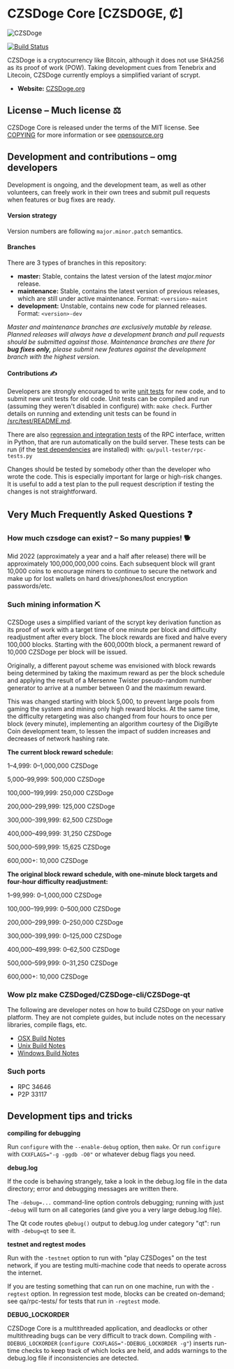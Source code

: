 # CZSDoge Core [CZSDOGE, Ȼ]

![CZSDoge](https://CZSDoge.org/img/logos/CZSDoge/logo/czsdoge_coin256.png)

[![Build Status](https://travis-ci.com/CZSDoge/CZSDoge.svg?branch=master)](https://travis-ci.com/CZSDoge/CZSDoge)

CZSDoge is a cryptocurrency like Bitcoin, although it does not use SHA256 as
its proof of work (POW). Taking development cues from Tenebrix and Litecoin,
CZSDoge currently employs a simplified variant of scrypt.
- **Website:** [CZSDoge.org](https://CZSDoge.org)

## License – Much license ⚖️
CZSDoge Core is released under the terms of the MIT license. See
[COPYING](COPYING) for more information or see
[opensource.org](https://opensource.org/licenses/MIT)

## Development and contributions – omg developers
Development is ongoing, and the development team, as well as other volunteers,
can freely work in their own trees and submit pull requests when features or
bug fixes are ready.

#### Version strategy
Version numbers are following ```major.minor.patch``` semantics.

#### Branches
There are 3 types of branches in this repository:

- **master:** Stable, contains the latest version of the latest *major.minor* release.
- **maintenance:** Stable, contains the latest version of previous releases, which are still under active maintenance. Format: ```<version>-maint```
- **development:** Unstable, contains new code for planned releases. Format: ```<version>-dev```

*Master and maintenance branches are exclusively mutable by release. Planned*
*releases will always have a development branch and pull requests should be*
*submitted against those. Maintenance branches are there for **bug fixes only,***
*please submit new features against the development branch with the highest version.*

#### Contributions ✍️

Developers are strongly encouraged to write [unit tests](src/test/README.md) for new code, and to
submit new unit tests for old code. Unit tests can be compiled and run
(assuming they weren't disabled in configure) with: `make check`. Further details on running
and extending unit tests can be found in [/src/test/README.md](/src/test/README.md).

There are also [regression and integration tests](/qa) of the RPC interface, written
in Python, that are run automatically on the build server.
These tests can be run (if the [test dependencies](/qa) are installed) with: `qa/pull-tester/rpc-tests.py`

Changes should be tested by somebody other than the developer who wrote the
code. This is especially important for large or high-risk changes. It is useful
to add a test plan to the pull request description if testing the changes is
not straightforward.

## Very Much Frequently Asked Questions ❓

### How much czsdoge can exist? – So many puppies! 🐕
Mid 2022 (approximately a year and a half after release) there will be
approximately 100,000,000,000 coins.
Each subsequent block will grant 10,000 coins to encourage miners to continue to
secure the network and make up for lost wallets on hard drives/phones/lost
encryption passwords/etc.


### Such mining information ⛏

CZSDoge uses a simplified variant of the scrypt key derivation function as its
proof of work with a target time of one minute per block and difficulty
readjustment after every block. The block rewards are fixed and halve every
100,000 blocks. Starting with the 600,000th block, a permanent reward of
10,000 CZSDoge per block will be issued.  

Originally, a different payout scheme was envisioned with block rewards being
determined by taking the maximum reward as per the block schedule and applying
the result of a Mersenne Twister pseudo-random number generator to arrive at a
number between 0 and the maximum reward.

This was changed starting with block 5,000, to prevent large pools from gaming
the system and mining only high reward blocks. At the same time, the difficulty
retargeting was also changed from four hours to once per block (every minute),
implementing an algorithm courtesy of the DigiByte Coin development team, to
lessen the impact of sudden increases and decreases of network hashing rate.

**The current block reward schedule:**

1–4,999: 0–1,000,000 CZSDoge

5,000–99,999: 500,000 CZSDoge

100,000–199,999: 250,000 CZSDoge

200,000–299,999: 125,000 CZSDoge

300,000–399,999: 62,500 CZSDoge

400,000–499,999: 31,250 CZSDoge

500,000–599,999: 15,625 CZSDoge

600,000+: 10,000 CZSDoge

**The original block reward schedule, with one-minute block targets and four-hour difficulty readjustment:**

1–99,999: 0–1,000,000 CZSDoge

100,000–199,999: 0–500,000 CZSDoge

200,000–299,999: 0–250,000 CZSDoge

300,000–399,999: 0–125,000 CZSDoge

400,000–499,999: 0–62,500 CZSDoge

500,000–599,999: 0–31,250 CZSDoge

600,000+: 10,000 CZSDoge

### Wow plz make CZSDoged/CZSDoge-cli/CZSDoge-qt

  The following are developer notes on how to build CZSDoge on your native platform. They are not complete guides, but include notes on the necessary libraries, compile flags, etc.

  - [OSX Build Notes](doc/build-osx.md)
  - [Unix Build Notes](doc/build-unix.md)
  - [Windows Build Notes](doc/build-windows.md)

### Such ports

- RPC 34646
- P2P 33117

## Development tips and tricks

**compiling for debugging**

Run `configure` with the `--enable-debug` option, then `make`. Or run `configure` with
`CXXFLAGS="-g -ggdb -O0"` or whatever debug flags you need.

**debug.log**

If the code is behaving strangely, take a look in the debug.log file in the data directory;
error and debugging messages are written there.

The `-debug=...` command-line option controls debugging; running with just `-debug` will turn
on all categories (and give you a very large debug.log file).

The Qt code routes `qDebug()` output to debug.log under category "qt": run with `-debug=qt`
to see it.

**testnet and regtest modes**

Run with the `-testnet` option to run with "play CZSDoges" on the test network, if you
are testing multi-machine code that needs to operate across the internet.

If you are testing something that can run on one machine, run with the `-regtest` option.
In regression test mode, blocks can be created on-demand; see qa/rpc-tests/ for tests
that run in `-regtest` mode.

**DEBUG_LOCKORDER**

CZSDoge Core is a multithreaded application, and deadlocks or other multithreading bugs
can be very difficult to track down. Compiling with `-DDEBUG_LOCKORDER` (`configure
CXXFLAGS="-DDEBUG_LOCKORDER -g"`) inserts run-time checks to keep track of which locks
are held, and adds warnings to the debug.log file if inconsistencies are detected.
